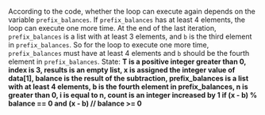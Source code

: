 According to the code, whether the loop can execute again depends on the variable `prefix_balances`. If `prefix_balances` has at least 4 elements, the loop can execute one more time. At the end of the last iteration, `prefix_balances` is a list with at least 3 elements, and `b` is the third element in `prefix_balances`. So for the loop to execute one more time, `prefix_balances` must have at least 4 elements and `b` should be the fourth element in `prefix_balances`.
State: **T is a positive integer greater than 0, index is 3, results is an empty list, x is assigned the integer value of data[1], balance is the result of the subtraction, prefix_balances is a list with at least 4 elements, b is the fourth element in prefix_balances, n is greater than 0, i is equal to n, count is an integer increased by 1 if (x - b) % balance == 0 and (x - b) // balance >= 0**